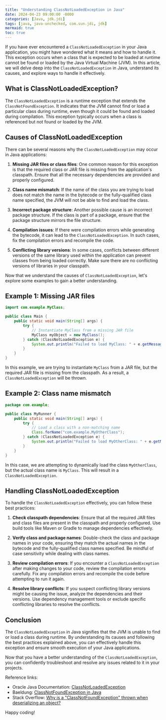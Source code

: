 ```yaml
---
title: "Understanding ClassNotLoadedException in Java"
date: 2024-04-23 09:00:00 -0000
categories: [Java, jdk.jdi]
tags: [java, java-unchecked, com.sun.jdi, jdk]
mermaid: true
toc: true
---
```



If you have ever encountered a `ClassNotLoadedException` in your Java application, you might have wondered what it means and how to handle it. This exception occurs when a class that is expected to be loaded at runtime cannot be found or loaded by the Java Virtual Machine (JVM). In this article, we will delve deep into the `ClassNotLoadedException` in Java, understand its causes, and explore ways to handle it effectively.

## What is ClassNotLoadedException?

The `ClassNotLoadedException` is a runtime exception that extends the `ClassNotFoundException`. It indicates that the JVM cannot find or load a particular class during runtime, even though it could be found and loaded during compilation. This exception typically occurs when a class is referenced but not found or loaded by the JVM.

## Causes of ClassNotLoadedException

There can be several reasons why the `ClassNotLoadedException` may occur in Java applications:

1. **Missing JAR files or class files**: One common reason for this exception is that the required class or JAR file is missing from the application's classpath. Ensure that all the necessary dependencies are provided and properly configured.

2. **Class name mismatch**: If the name of the class you are trying to load does not match the name in the bytecode or the fully-qualified class name specified, the JVM will not be able to find and load the class.

3. **Incorrect package structure**: Another possible cause is an incorrect package structure. If the class is part of a package, ensure that the package structure mirrors the file structure.

4. **Compilation issues**: If there were compilation errors while generating the bytecode, it can lead to the `ClassNotLoadedException`. In such cases, fix the compilation errors and recompile the code.

5. **Conflicting library versions**: In some cases, conflicts between different versions of the same library used within the application can prevent classes from being loaded correctly. Make sure there are no conflicting versions of libraries in your classpath.

Now that we understand the causes of `ClassNotLoadedException`, let's explore some examples to gain a better understanding.

## Example 1: Missing JAR files

```java
import com.example.MyClass;

public class Main {
    public static void main(String[] args) {
        try {
            // Instantiate MyClass from a missing JAR file
            MyClass myObject = new MyClass();
        } catch (ClassNotLoadedException e) {
            System.out.println("Failed to load MyClass: " + e.getMessage());
        }
    }
}
```

In this example, we are trying to instantiate `MyClass` from a JAR file, but the required JAR file is missing from the classpath. As a result, a `ClassNotLoadedException` will be thrown.

## Example 2: Class name mismatch

```java
package com.example;

public class MyRunner {
    public static void main(String[] args) {
        try {
            // Load a class with a non-matching name
            Class.forName("com.example.MyOtherClass");
        } catch (ClassNotLoadedException e) {
            System.out.println("Failed to load MyOtherClass: " + e.getMessage());
        }
    }
}
```

In this case, we are attempting to dynamically load the class `MyOtherClass`, but the actual class name is `MyClass`. This will result in a `ClassNotLoadedException`.

## Handling ClassNotLoadedException

To handle the `ClassNotLoadedException` effectively, you can follow these best practices:

1. **Check classpath dependencies**: Ensure that all the required JAR files and class files are present in the classpath and properly configured. Use build tools like Maven or Gradle to manage dependencies effectively.

2. **Verify class and package names**: Double-check the class and package names in your code, ensuring they match the actual names in the bytecode and the fully-qualified class names specified. Be mindful of case sensitivity while dealing with class names.

3. **Review compilation errors**: If you encounter a `ClassNotLoadedException` after making changes to your code, review the compilation errors carefully. Fix any compilation errors and recompile the code before attempting to run it again.

4. **Resolve library conflicts**: If you suspect conflicting library versions might be causing the issue, analyze the dependencies and their versions. Use dependency management tools or exclude specific conflicting libraries to resolve the conflicts.

## Conclusion

The `ClassNotLoadedException` in Java signifies that the JVM is unable to find or load a class during runtime. By understanding its causes and following the best practices explained above, you can effectively handle this exception and ensure smooth execution of your Java applications.

Now that you have a better understanding of the `ClassNotLoadedException`, you can confidently troubleshoot and resolve any issues related to it in your projects.

Reference links:

- Oracle Java Documentation: [ClassNotLoadedException](https://docs.oracle.com/javase/8/docs/api/java/lang/ClassNotLoadedException.html)
- Baeldung: [ClassNotFoundException in Java](https://www.baeldung.com/java-classnotfoundexception)
- Stack Overflow: [Why is a "ClassNotFoundException" thrown when deserializing an object?](https://stackoverflow.com/questions/43830861/why-is-a-classnotfoundexception-thrown-when-deserializing-an-object)

Happy coding!
